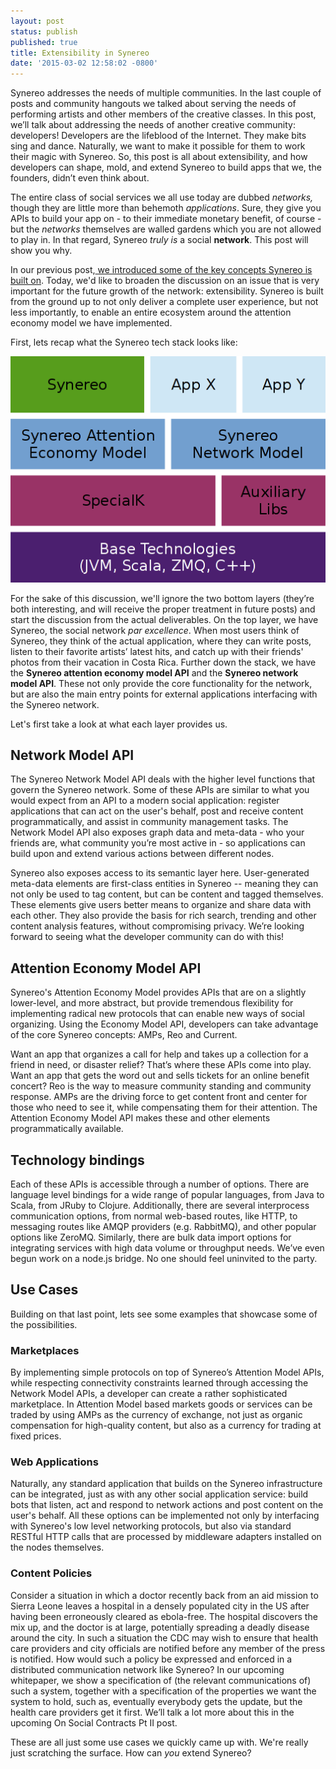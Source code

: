 ```yaml
---
layout: post
status: publish
published: true
title: Extensibility in Synereo
date: '2015-03-02 12:58:02 -0800'
---
```

Synereo addresses the needs of multiple communities. In the last couple of posts and community hangouts we talked about serving the needs of performing artists and other members of the creative classes. In this post, we’ll talk about addressing the needs of another creative community: developers! Developers are the lifeblood of the Internet. They make bits sing and dance. Naturally, we want to make it possible for them to work their magic with Synereo. So, this post is all about extensibility, and how developers can shape, mold, and extend Synereo to build apps that we, the founders, didn’t even think about. 

The entire class of social services we all use today are dubbed *networks,* though they are little more than behemoth *applications*. Sure, they give you APIs to build your app on - to their immediate monetary benefit, of course - but the *networks* themselves are walled gardens which you are not allowed to play in. In that regard, Synereo *truly is* a social **network**. This post will show you why. 

In our previous post,[ we introduced some of the key concepts Synereo is built on](http://blog.synereo.com/2015/02/09/hello-world/). Today, we'd like to broaden the discussion on an issue that is very important for the future growth of the network: extensibility. Synereo is built from the ground up to not only deliver a complete user experience, but not less importantly, to enable an entire ecosystem around the attention economy model we have implemented. 

First, lets recap what the Synereo tech stack looks like:

![image alt text](/img/uploads/synereo-stack.png)

For the sake of this discussion, we'll ignore the two bottom layers (they’re both interesting, and will receive the proper treatment in future posts) and start the discussion from the actual deliverables. On the top layer, we have Synereo, the social network *par excellence*. When most users think of Synereo, they think of the actual application, where they can write posts, listen to their favorite artists’ latest hits, and catch up with their friends' photos from their vacation in Costa Rica. Further down the stack, we have the **Synereo attention economy model API** and the **Synereo network model API**. These not only provide the core functionality for the network, but are also the main entry points for external applications interfacing with the Synereo network.

Let's first take a look at what each layer provides us.

## Network Model API

The Synereo Network Model API deals with the higher level functions that govern the Synereo network. Some of these APIs are similar to what you would expect from an API to a modern social application: register applications that can act on the user's behalf, post and receive content programmatically, and assist in community management tasks. The Network Model API also exposes graph data and meta-data - who your friends are, what community you’re most active in - so applications can build upon and extend various actions between different nodes. 

Synereo also exposes access to its semantic layer here. User-generated meta-data elements are first-class entities in Synereo -- meaning they can not only be used to tag content, but can be content and tagged themselves. These elements give users better means to organize and share data with each other. They also provide the basis for rich search, trending and other content analysis features, without compromising privacy. We’re looking forward to seeing what the developer community can do with this!

## Attention Economy Model API

Synereo's Attention Economy Model provides APIs that are on a slightly lower-level, and more abstract, but provide tremendous flexibility for implementing radical new protocols that can enable new ways of social organizing. Using the Economy Model API, developers can take advantage of the core Synereo concepts: AMPs, Reo and Current. 

Want an app that organizes a call for help and takes up a collection for a friend in need, or disaster relief? That’s where these APIs come into play. Want an app that gets the word out and sells tickets for an online benefit concert? Reo is the way to measure community standing and community response. AMPs are the driving force to get content front and center for those who need to see it, while compensating them for their attention. The Attention Economy Model API makes these and other elements programmatically available.

## Technology bindings

Each of these APIs is accessible through a number of options. There are language level bindings for a wide range of popular languages, from Java to Scala, from JRuby to Clojure. Additionally, there are several interprocess communication options, from normal web-based routes, like HTTP, to messaging routes like AMQP providers (e.g. RabbitMQ), and other popular options like ZeroMQ. Similarly, there are bulk data import options for integrating services with high data volume or throughput needs. We’ve even begun work on a node.js bridge. No one should feel uninvited to the party.

## Use Cases

Building on that last point, lets see some examples that showcase some of the possibilities.

### Marketplaces

By implementing simple protocols on top of Synereo’s Attention Model APIs, while respecting connectivity constraints learned through accessing the Network Model APIs, a developer can create a rather sophisticated marketplace. In Attention Model based markets goods or services can be traded by using AMPs as the currency of exchange, not just as organic compensation for high-quality content, but also as a currency for trading at fixed prices. 

### Web Applications

Naturally, any standard application that builds on the Synereo infrastructure can be integrated, just as with any other social application service: build bots that listen, act and respond to network actions and post content on the user's behalf. All these options can be implemented not only by interfacing with Synereo's low level networking protocols, but also via standard RESTful HTTP calls that are processed by middleware adapters installed on the nodes themselves.

### Content Policies

Consider a situation in which a doctor recently back from an aid mission to Sierra Leone leaves a hospital in a densely populated city in the US after having been erroneously cleared as ebola-free. The hospital discovers the mix up, and the doctor is at large, potentially spreading a deadly disease around the city. In such a situation the CDC may wish to ensure that health care providers and city officials are notified before any member of the press is notified. How would such a policy be expressed and enforced in a distributed communication network like Synereo? In our upcoming whitepaper, we show a specification of (the relevant communications of) such a system, together with a specification of the properties we want the system to hold, such as, eventually everybody gets the update, but the health care providers get it first. We’ll talk a lot more about this in the upcoming On Social Contracts Pt II post.

These are all just some use cases we quickly came up with. We're really just scratching the surface. How can *you* extend Synereo?

